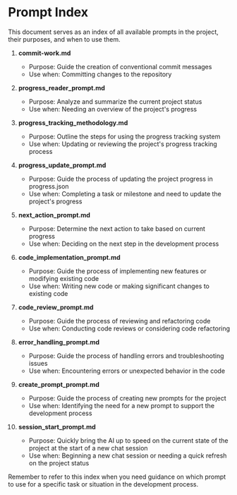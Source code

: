 # Prompt Index

This document serves as an index of all available prompts in the project, their purposes, and when to use them.

1. **commit-work.md**
   - Purpose: Guide the creation of conventional commit messages
   - Use when: Committing changes to the repository

2. **progress_reader_prompt.md**
   - Purpose: Analyze and summarize the current project status
   - Use when: Needing an overview of the project's progress

3. **progress_tracking_methodology.md**
   - Purpose: Outline the steps for using the progress tracking system
   - Use when: Updating or reviewing the project's progress tracking process

4. **progress_update_prompt.md**
   - Purpose: Guide the process of updating the project progress in progress.json
   - Use when: Completing a task or milestone and need to update the project's progress

5. **next_action_prompt.md**
   - Purpose: Determine the next action to take based on current progress
   - Use when: Deciding on the next step in the development process

6. **code_implementation_prompt.md**
   - Purpose: Guide the process of implementing new features or modifying existing code
   - Use when: Writing new code or making significant changes to existing code

7. **code_review_prompt.md**
   - Purpose: Guide the process of reviewing and refactoring code
   - Use when: Conducting code reviews or considering code refactoring

8. **error_handling_prompt.md**
   - Purpose: Guide the process of handling errors and troubleshooting issues
   - Use when: Encountering errors or unexpected behavior in the code

9. **create_prompt_prompt.md**
   - Purpose: Guide the process of creating new prompts for the project
   - Use when: Identifying the need for a new prompt to support the development process

10. **session_start_prompt.md**
    - Purpose: Quickly bring the AI up to speed on the current state of the project at the start of a new chat session
    - Use when: Beginning a new chat session or needing a quick refresh on the project status

Remember to refer to this index when you need guidance on which prompt to use for a specific task or situation in the development process.